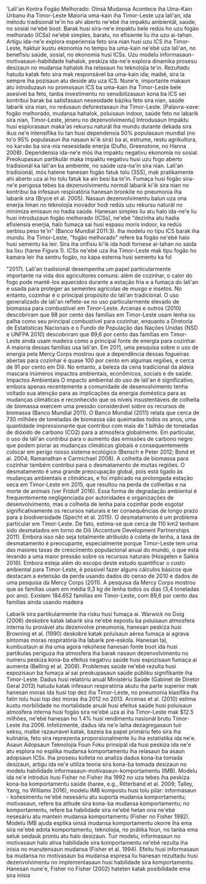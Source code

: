 'Lali'an Kontra Fogão Melhorado: Oinsá Mudansa Acontece iha Uma-Kain Urbanu iha Timor-Leste
Maioria uma-kain iha Timor-Leste uza lali'an, ida métodu tradisionál te'in ho ahi aberto ne'ebé iha impaktu ambientál, saúde, no sosial ne'ebé boot. Barak husi sira-ne'e impaktu bele redús ho uzu fogão melhorado (ICSs) ne'ebé simples, baratu, no efisiente liu iha uzu ai-tahan. Artigu ida-ne'e explora esperiensia feto sira nian husi uzu ICS iha Timor-Leste, haktuir kustu ekonomia no tempu ba uma-kain ne'ebé uza lali'an, no benefisiu saúde, sosial, no ekonomia husi ICSs.
Uzu modelu informasaun-motivasaun-habilidade hahalok, peskiza ida-ne'e explora dinamika prosesu desizaun no mudansa hahalok iha relasaun ho teknolojia te'in. Rezultadu hatudu katak feto sira mak responsável ba uma-kain ida; maibé, sira la sempre iha pozisaun atu deside atu uza ICS. Nune'e, importante makaun atu introduzaun no promosaun ICS ba uma-kain iha Timor-Leste bele asesível ba feto, tanba investimentu no sensibilizasaun kona ba ICS sei kontribui barak ba satisfasaun nesesidade báziku feto sira nian, saúde labarik sira nian, no redusaun deforestasaun iha Timor-Leste.
[Palavra-xave: fogão melhorado, mudansa hahalok, poluisaun indoor, saúde feto no labarik sira nian, Timor-Leste, jéneru no dezenvolvimentu]
Introdusaun
Impaktu husi esplorasaun maka'as rekursu naturál iha mundu durante dekada sira ikus ne'e intensifika liu tan husi dependensia 50% populasaun mundial (no to'o 95% populasaun iha nasaun ki'ik sira) ba ai, estrume, restu agrikultura, no karvão ba sira-nia nesesidade enerjia (Duflo, Greenstone, no Hanna 2008). Dependensia ida-ne'e mós iha impaktu negativu ekonomia no sosial. Preokupasaun partikulár maka impaktu negativu husi uzu fogo aberto tradisionál ka lali'an ba ambiente, no saúde uza-na'in sira nian. Lali'an tradisionál, mós hatene hanesan fogão fatuk tolu (3SS), mak pratikamente ahi aberto uza ai ho tolu fatuk ka ain besi ba te'in. Fumaça husi fogão sira-ne'e perigosa tebes ba dezenvolvimentu normál labarik ki'ik sira nian no kontribui ba infesaun respiratória hanesan bronkite no pneumonia iha labarik sira (Bryce et al. 2005).
Nasaun dezenvolvimentu balun uza ona enerjia liman no teknolojia inovador hodi redús uzu rekursu naturál no minimiza emisaun no hadia saúde. Hanesan simples liu atu halo ida-ne'e liu husi introduzaun fogão melhorado (ICSs), ne'ebé "dezinha atu hadia efisiensia enerjia, halo fumaça sai husi espasu moris indoor, ka redús serbisu peso te'in" (Banco Mundial 2011:3). Iha modelu no tipu ICS barak iha mundu. Iha Timor-Leste, "fogão melhorado" refere ba fogão ne'ebé halo husi sementu ka leir. Sira iha orifisiu ki'ik ida hodi fornese ai-tahan no saida ba lixu (haree Figura 1). ICSs ne'ebé uza iha Timor-Leste mak tipu fogão ho kamara leir iha sentru fogão, no kapa esterna husi sementu ka fol

"2017). Lali'an tradisionál desempenha um papel particularmente importante na vida dos agricultores comuns: além de cozinhar, o calor do fogo pode mantê-los aquecidos durante a estação fria e a fumaça do lali'an é usada para proteger as sementes agrícolas de musgo e insetos. No entanto, cozinhar é o principal propósito do lali'an tradicional.
O uso generalizado de lali'an reflete-se no uso particularmente elevado de biomassa para combustível em Timor-Leste. Arcenas e outros (2010) descobriram que 98 por cento das famílias em Timor-Leste usam lenha ou palha como seu principal combustível para cozinhar, enquanto a Diretoria de Estatísticas Nacionais e o Fundo de População das Nações Unidas (NSD e UNFPA 2010) descobriram que 89,6 por cento das famílias em Timor-Leste ainda usam madeira como a principal fonte de energia para cozinhar. A maioria dessas famílias usa lali'an. Em 2011, uma pesquisa sobre o uso de energia pela Mercy Corps mostrou que a dependência dessas fogueiras abertas para cozinhar é quase 100 por cento em algumas regiões, e cerca de 91 por cento em Dili. No entanto, a beleza da cena tradicional da aldeia mascara inúmeros impactos ambientais, econômicos, sociais e de saúde.
Impactos Ambientais
O impacto ambiental do uso de lali'an é significativo, embora apenas recentemente a comunidade de desenvolvimento tenha voltado sua atenção para as implicações da energia doméstica para as mudanças climáticas e reconhecido que os níveis insustentáveis de colheita de biomassa exercem uma pressão considerável sobre os recursos de biomassa (Banco Mundial 2011). O Banco Mundial (2011) relata que cerca de 730 milhões de toneladas de biomassa são queimadas todos os anos, uma quantidade impressionante que contribui com mais de 1 bilhão de toneladas de dióxido de carbono (CO2) para a atmosfera globalmente. Em particular, o uso de lali'an contribui para o aumento das emissões de carbono negro que podem piorar as mudanças climáticas globais e consequentemente colocar em perigo nosso sistema ecológico (Bensch e Peter 2012; Bond et al. 2004; Ramanathan e Carmichael 2008).
A colheita de biomassa para cozinhar também contribui para o desmatamento de muitas regiões. O desmatamento é uma grande preocupação global, pois está ligado às mudanças ambientais e climáticas, e foi implicado na prolongada estação seca em Timor-Leste em 2015, que resultou na perda de colheitas e na morte de animais (ver Fridolf 2016). Essa forma de degradação ambiental é frequentemente negligenciada por autoridades e organizações de desenvolvimento, mas a colheita de lenha para cozinhar pode esgotar significativamente os recursos naturais e ter consequências de longo prazo para a biodiversidade (Specht et al. 2015). O desmatamento é um problema particular em Timor-Leste. De fato, estima-se que cerca de 110 km2 tenham sido desmatados em torno de Dili (Accenture Development Partnerships 2011). Embora isso não seja totalmente atribuído à coleta de lenha, a taxa de desmatamento é preocupante, especialmente porque Timor-Leste tem uma das maiores taxas de crescimento populacional anual do mundo, o que está levando a uma maior pressão sobre os recursos naturais (Hosgelen e Saikia 2016).
Embora esteja além do escopo deste estudo quantificar o custo ambiental para Timor-Leste, é possível fazer alguns cálculos básicos que destacam a extensão da perda usando dados do censo de 2010 e dados de uma pesquisa da Mercy Corps (2011). A pesquisa da Mercy Corps mostrou que as famílias usam em média 9,3 kg de lenha todos os dias (3,4 toneladas por ano). Existem 184.652 famílias em Timor-Leste, com 89,6 por cento das famílias ainda usando madeira

Labarik sira partikularmente iha risku husi fumaça ai. Warwick no Doig (2006) deskobre katak labarik sira ne'ebé expostu ba poluisaun atmosfera interna liu provável atu dezenvolve pneumonia, hanesan peskiza husi Browning et al. (1990) deskobre katak poluisaun aérea fumaça ai agrava sintomas moras respiratória iha labarik pre-eskola. Hanesan tal, kumbustaun ai iha uma agora rekoñese hanesan fonte boot ida husi partikulas periguza iha atmosfera iha barak nasaun dezenvolvimentu no numeru peskiza kona-ba efeitus negativu saúde husi expozisaun fumaça ai aumenta (Bølling et al. 2009).
Problemas saúde ne'ebé rezulta husi expozisaun ba fumaça ai sai preokupasaun saúde públiku signifikante iha Timor-Leste. Dadus husi relatóriu anuál Ministériu Saúde (Gabinet de Diretor Geral 2013) hatudu katak infesaun respiratória akutu iha parte superior mak hanesan moras ida husi top dez iha Timor-Leste, no pneumonia klasifika iha fatin tolu husi top dez moras iha 2012 no 2013. Arcenas et al. (2010) estima kustu morbilidade no mortalidade anuál husi efeitus saúde husi poluisaun atmosfera interna husi fogão sira ne'ebé uza ai iha Timor-Leste mak $12.5 milhões, ne'ebé hanesan ho 1.4% husi rendimentu nasionál brutu Timor-Leste iha 2006. Infelizmente, dadus ida ne'e laiha dezagregasaun tuir seksu, maibé razaunável katak, bazeia ba papel primáriu feto sira iha kulinária, feto sira reprezenta proporsionalmente liu iha estatístika ida ne'e.
Asaun Adopsaun Teknolojia Foun
Foku prinsipál ida husi peskiza ida ne'e atu esplora no esplika mudansa komportamentu iha relasaun ba asaun adopsaun ICSs. Iha prosesu kolleta no analiza dadus kona-ba tomada desizaun, artigu ida ne'e utiliza teoria sira kona-ba tomada desizaun no modelu habilidade informasaun-motivasaun-komportamentu (IMB). Modelu ida ne'e introdús husi Fisher no Fisher iha 1992 no uza tebes iha peskiza kona-ba komportamentu saúde (haree, e.g., Ritterband et al. 2009; Talley, Yang, no Williams 2016), modelu IMB kompostu husi tolu pilár: informasaun - koñesimentu ne'ebé nesesáriu atu suporta mudansa komportamentu; motivasaun, refere ba atitude sira kona-ba mudansa komportamentu; no komportamentu, refere ba habilidade sira ne'ebé hetan ona ne'ebé nesesáriu atu mantein mudansa komportamentu (Fisher no Fisher 1992).
Modelu IMB ajuda esplika oinsá mudansa komportamentu okorre iha ema sira ne'ebé adota komportamentu, teknolojia, no prátika foun, no tanba ema seluk seidauk prontu atu halo desizaun. Tuir modelu, informasaun no motivasaun halo ativa habilidade sira komportamentu ne'ebé rezulta iha inisia no manutensaun mudansa (Fisher et al. 1994). Efeitu husi informasaun ba mudansa no motivasaun ba mudansa espresa liu hanesan rezultadu husi dezenvolvimentu no implementasaun husi habilidade sira komportamentu. Hanesan nune'e, Fisher no Fisher (2002) hateten katak posibilidade ema sira inisia